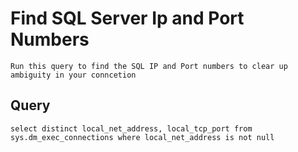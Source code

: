 # Find SQL Server Ip and Port Numbers

    Run this query to find the SQL IP and Port numbers to clear up ambiguity in your conncetion
    
## Query

    select distinct local_net_address, local_tcp_port from sys.dm_exec_connections where local_net_address is not null